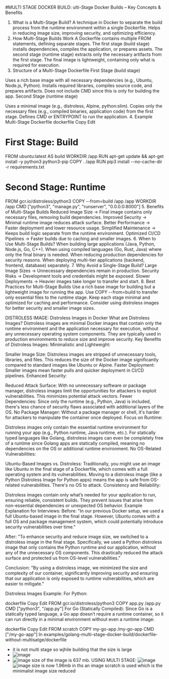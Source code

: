 #MULTI STAGE DOCKER BUILD:
ulti-Stage Docker Builds – Key Concepts & Benefits
1. What is a Multi-Stage Build?
A technique in Docker to separate the build process from the runtime environment within a single Dockerfile.
Helps in reducing image size, improving security, and optimizing efficiency.
2. How Multi-Stage Builds Work
A Dockerfile contains multiple FROM statements, defining separate stages.
The first stage (build stage) installs dependencies, compiles the application, or prepares assets.
The second stage (runtime stage) extracts only the necessary artifacts from the first stage.
The final image is lightweight, containing only what is required for execution.
3. Structure of a Multi-Stage Dockerfile
First Stage (build stage)

Uses a rich base image with all necessary dependencies (e.g., Ubuntu, Node.js, Python).
Installs required libraries, compiles source code, and prepares artifacts.
Does not include CMD since this is only for building the app.
Second Stage (runtime stage)

Uses a minimal image (e.g., distroless, Alpine, python:slim).
Copies only the necessary files (e.g., compiled binaries, application code) from the first stage.
Defines CMD or ENTRYPOINT to run the application.
4. Example Multi-Stage Dockerfile
dockerfile
Copy
Edit
# First Stage: Build
FROM ubuntu:latest AS build
WORKDIR /app
RUN apt-get update && apt-get install -y python3 python3-pip
COPY . /app
RUN pip3 install --no-cache-dir -r requirements.txt

# Second Stage: Runtime
FROM gcr.io/distroless/python3
COPY --from=build /app /app
WORKDIR /app
CMD ["python3", "manage.py", "runserver", "0.0.0.0:8000"]
5. Benefits of Multi-Stage Builds
Reduced Image Size → Final image contains only necessary files, removing build dependencies.
Improved Security → Minimal runtime image reduces attack surface.
Better Performance → Faster deployment and lower resource usage.
Simplified Maintenance → Keeps build logic separate from the runtime environment.
Optimized CI/CD Pipelines → Faster builds due to caching and smaller images.
6. When to Use Multi-Stage Builds?
When building large applications (Java, Python, Node.js, Go, C++).
When using compiled languages (Go, Rust, Java) where only the final binary is needed.
When reducing production dependencies for security reasons.
When deploying multi-tier applications (backend, frontend, database) separately.
7. Why Avoid a Single-Stage Build?
Large Image Sizes → Unnecessary dependencies remain in production.
Security Risks → Development tools and credentials might be exposed.
Slower Deployments → Heavier images take longer to transfer and start.
8. Best Practices for Multi-Stage Builds
Use a rich base image for building but a lightweight image for running the app.
Use COPY --from=build to transfer only essential files to the runtime stage.
Keep each stage minimal and optimized for caching and performance.
Consider using distroless images for better security and smaller image sizes.

DISTROLESS IMAGE:
Distroless Images in Docker
What are Distroless Images?
Distroless images are minimal Docker images that contain only the runtime environment and the application necessary for execution, without any unnecessary operating system components.
They are typically used in production environments to reduce size and improve security.
Key Benefits of Distroless Images:
Minimalistic and Lightweight:

Smaller Image Size: Distroless images are stripped of unnecessary tools, libraries, and files. This reduces the size of the Docker image significantly compared to standard images like Ubuntu or Alpine.
Faster Deployment: Smaller images mean faster pulls and quicker deployment in CI/CD pipelines.
Enhanced Security:

Reduced Attack Surface: With no unnecessary software or package manager, distroless images limit the opportunities for attackers to exploit vulnerabilities. This minimizes potential attack vectors.
Fewer Dependencies: Since only the runtime (e.g., Python, Java) is included, there's less chance of security flaws associated with additional layers of the OS.
No Package Manager: Without a package manager or shell, it's harder for attackers to manipulate the container once deployed.
Focus on Runtime:

Distroless images only contain the essential runtime environment for running your app (e.g., Python runtime, Java runtime, etc.).
For statically typed languages like Golang, distroless images can even be completely free of a runtime since Golang apps are statically compiled, meaning no dependencies on the OS or additional runtime environment.
No OS-Related Vulnerabilities:

Ubuntu-Based Images vs. Distroless: Traditionally, you might use an image like Ubuntu in the final stage of a Dockerfile, which comes with a full operating system and its vulnerabilities.
Moving to a distroless image (like a Python Distroless Image for Python apps) means the app is safe from OS-related vulnerabilities. There's no OS to attack.
Consistency and Reliability:

Distroless images contain only what’s needed for your application to run, ensuring reliable, consistent builds. They prevent issues that arise from non-essential dependencies or unexpected OS behavior.
Example Explanation for Interviews:
Before:
"In our previous Docker setup, we used a full Ubuntu-based image in the final stage. However, Ubuntu comes with a full OS and package management system, which could potentially introduce security vulnerabilities over time."

After:
"To enhance security and reduce image size, we switched to a distroless image in the final stage. Specifically, we used a Python distroless image that only contains the Python runtime and our application, without any of the unnecessary OS components. This drastically reduced the attack surface and protected us from OS-level vulnerabilities."

Conclusion:
"By using a distroless image, we minimized the size and complexity of our container, significantly improving security and ensuring that our application is only exposed to runtime vulnerabilities, which are easier to mitigate."

Distroless Images Example:
For Python:

dockerfile
Copy
Edit
FROM gcr.io/distroless/python3
COPY app.py /app.py
CMD ["python3", "/app.py"]
For Go (Statically Compiled):
Since Go is a statically typed language, a Go app doesn’t require a runtime container, so it can run directly in a minimal environment without even a runtime image:

dockerfile
Copy
Edit
FROM scratch
COPY my-go-app /my-go-app
CMD ["/my-go-app"]
In examples/golang-multi-stage-docker-build/dockerfile-without-multisatge/dockerfile
* it is not multi stage so wjhile building that the size is large
* ![image](https://github.com/user-attachments/assets/c69bf1e8-ac45-4d88-9dc5-9b72e25bf475)
* ![image](https://github.com/user-attachments/assets/a50537f4-b0e6-4ae6-9481-ae2586506cbe)
size of the image is 637 mb.
  USING MULTI STAGE:
  ![image](https://github.com/user-attachments/assets/d44bef90-998e-4616-b39a-b84c88c619e5)
  ![image](https://github.com/user-attachments/assets/e900a2a0-eccd-48a4-ac7a-63b3dde8d9c5)
  size is now 1.96mb
  in ths an image scratch is used which is the minimalist image
  size reduced 
